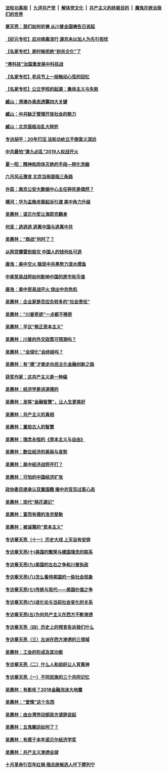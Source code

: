 

####  [法轮功真相](../../../../basic/blob/master/README.md?t=06202002) &nbsp;|&nbsp; [九评共产党](../../../../9ping.md/blob/master/README.md?t=06202002) &nbsp;|&nbsp; [解体党文化](../../../../jtdwh.md/blob/master/README.md?t=06202002)  &nbsp;|&nbsp; [共产主义的终极目的](../../../../gczydzjmd.md/blob/master/README.md?t=06202002) &nbsp;|&nbsp; [魔鬼在统治我们的世界](../../../../mgztzwmdsj.md/blob/master/README.md?t=06202002) 

#### [章天亮：我们如何祈祷 从川普全国祷告日说起](../pages/nsc423/n11944627.md?t=06202002) 

#### [【纪元专栏】应对病毒流行 渥京未以加人为先引担忧](../pages/nsc423/n11875714.md?t=06202002) 

#### [【名家专栏】是时候拒绝“封杀文化”了](../pages/nsc423/n11814093.md?t=06202002) 

#### [“黑科技”治国激发美中科技战](../pages/nsc423/n11638056.md?t=06202002) 

#### [【名家专栏】老兵节上一段触动心弦的回忆](../pages/nsc423/n11646016.md?t=06202002) 

#### [【名家专栏】公立学校的起源：集体主义与失败](../pages/nsc423/n11601833.md?t=06202002) 

#### [臧山：港澳办表态透露四大关键](../pages/nsc423/n11421628.md?t=06202002) 

#### [臧山：中共缺乏管理开放社会的能力](../pages/nsc423/n11407457.md?t=06202002) 

#### [臧山：北京面临治乱大转折](../pages/nsc423/n11406895.md?t=06202002) 

#### [专访胡平：20年打压 法轮功屹立不倒意义深远](../pages/nsc423/n11398800.md?t=06202002) 

#### [中共最怕“逢九必乱”2019人权战开火](../pages/nsc423/n11385248.md?t=06202002) 

#### [夏一阳：精神和肉体灭绝的手段—转化洗脑](../pages/nsc423/n11368250.md?t=06202002) 

#### [六月风云激变 北京当局面临三条路](../pages/nsc423/n11313668.md?t=06202002) 

#### [许茹：南京公安大数据中心主任猝死是偶然？](../pages/nsc423/n11064744.md?t=06202002) 

#### [横河：华为孟晚舟案起诉引渡 美中角力升级](../pages/nsc423/n11027230.md?t=06202002) 

#### [吴惠林：诺贝尔奖让海耶克翻身](../pages/nsc423/n10890049.md?t=06202002) 

#### [何坚：逃逃逃 逃离中国与逃离中共](../pages/nsc423/n10592891.md?t=06202002) 

#### [吴惠林：“商战”何时了？](../pages/nsc423/n10573558.md?t=06202002) 

#### [从网贷爆雷到股灾 中国人的钱何处可逃](../pages/nsc423/n10572800.md?t=06202002) 

#### [唐浩：美中交火 隐现中共黑势力混水摸鱼](../pages/nsc423/n10544040.md?t=06202002) 

#### [中美贸易战将如何影响中国的房市和币值](../pages/nsc423/n10543697.md?t=06202002) 

#### [唐浩：美中贸易战开火 烧出中共危机](../pages/nsc423/n10540126.md?t=06202002) 

#### [吴惠林：企业家是否应负较多的“社会责任”](../pages/nsc423/n10535022.md?t=06202002) 

#### [吴惠林：“川普奇迹”一点都不稀奇](../pages/nsc423/n10512808.md?t=06202002) 

#### [吴惠林：平议“修正资本主义”](../pages/nsc423/n10495724.md?t=06202002) 

#### [吴惠林：川普的外交政策可预测吗？](../pages/nsc423/n10462387.md?t=06202002) 

#### [吴惠林：“全球化”会终结吗？](../pages/nsc423/n10452838.md?t=06202002) 

#### [吴惠林：有“德”才能走向民主化金融创新之路](../pages/nsc423/n10432292.md?t=06202002) 

#### [获奖作家：这共产主义是一种癌](../pages/nsc423/n10431541.md?t=06202002) 

#### [吴惠林：经济学是讲道德的](../pages/nsc423/n10398014.md?t=06202002) 

#### [吴惠林：发挥“金融智慧”，让人生更美好](../pages/nsc423/n10375019.md?t=06202002) 

#### [吴惠林：共产主义的真相](../pages/nsc423/n10351394.md?t=06202002) 

#### [吴惠林：重拾古人的智慧](../pages/nsc423/n10337691.md?t=06202002) 

#### [吴惠林：理念永恒的《资本主义与自由》](../pages/nsc423/n10316274.md?t=06202002) 

#### [吴惠林：数位经济的美丽与哀愁](../pages/nsc423/n10292946.md?t=06202002) 

#### [吴惠林：美中经济战将开打？](../pages/nsc423/n10258825.md?t=06202002) 

#### [吴惠林：可怕的中国经济扩张](../pages/nsc423/n10219147.md?t=06202002) 

#### [政协委员提承认双重国籍 揭中共官员过客心态](../pages/nsc423/n10208809.md?t=06202002) 

#### [吴惠林：现代“桃花源记”](../pages/nsc423/n10185234.md?t=06202002) 

#### [吴惠林：富而有德的洛克斐勒](../pages/nsc423/n10142264.md?t=06202002) 

#### [吴惠林：被诬蔑的“资本主义”](../pages/nsc423/n10124816.md?t=06202002) 

#### [专访章天亮（十一）历史大戏 上天自有安排](../pages/nsc423/n10094905.md?t=06202002) 

#### [专访章天亮(十)美国的繁荣与建国理念的联系](../pages/nsc423/n10094899.md?t=06202002) 

#### [专访章天亮(九)美国的左右之争和川普执政](../pages/nsc423/n10094889.md?t=06202002) 

#### [专访章天亮(八)怎么看待美国的一些社会现象](../pages/nsc423/n10094857.md?t=06202002) 

#### [专访章天亮(七)传统与现代——美国价值之争](../pages/nsc423/n10093140.md?t=06202002) 

#### [专访章天亮(六)进化论与当前社会变化的关系](../pages/nsc423/n10092036.md?t=06202002) 

#### [专访章天亮(五)为何共产主义在西方不断渗透](../pages/nsc423/n10083620.md?t=06202002) 

#### [专访章天亮（四）历史上的预言告诉我们什么](../pages/nsc423/n10083606.md?t=06202002) 

#### [专访章天亮（三）左派在西方渗透的三领域](../pages/nsc423/n10081115.md?t=06202002) 

#### [吴惠林：工会的形成及其功能](../pages/nsc423/n10080633.md?t=06202002) 

#### [专访章天亮（二）什么人和组织让人背离神](../pages/nsc423/n10076637.md?t=06202002) 

#### [专访章天亮（一）不同民族的三个共同记忆](../pages/nsc423/n10074188.md?t=06202002) 

#### [吴惠林：有影呒？2018金融泡沫大地震](../pages/nsc423/n10040534.md?t=06202002) 

#### [吴惠林：“爱情”这个东西](../pages/nsc423/n10019423.md?t=06202002) 

#### [吴惠林：由台湾劳动部政次请辞说起](../pages/nsc423/n9979679.md?t=06202002) 

#### [吴惠林：五鬼搬运如何了？](../pages/nsc423/n9925338.md?t=06202002) 

#### [吴惠林：有感于本年诺贝尔经济学奖](../pages/nsc423/n9871883.md?t=06202002) 

#### [吴惠林：共产主义渗透全球](../pages/nsc423/n9812748.md?t=06202002) 

#### [十月革命引百年红祸 俄总统候选人吁下葬列宁](../pages/nsc423/n9810182.md?t=06202002) 

